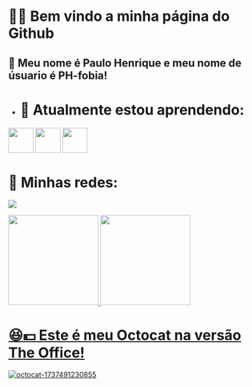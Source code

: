 # :star2::smile: Bem vindo a minha página do Github
## :boy: Meu nome é Paulo Henrique e meu nome de úsuario é PH-fobia!


- # :blue_book: Atualmente estou aprendendo:
  
 <img src="https://cdn.jsdelivr.net/gh/devicons/devicon@latest/icons/javascript/javascript-original.svg" width= "50" height= "50" />  <img src="https://cdn.jsdelivr.net/gh/devicons/devicon@latest/icons/html5/html5-original.svg" width= "50" height= "50"/> <img src="https://cdn.jsdelivr.net/gh/devicons/devicon@latest/icons/css3/css3-original.svg" width= "50" height= "50"/>

# :iphone: Minhas redes:
<a href="https://www.instagram.com/paulo_henrique_schiavo/" target="_blank"><img loading="lazy" src="https://img.shields.io/badge/-Instagram-%23E4405F?style=for-the-badge&logo=instagram&logoColor=white" target="_blank"></a>


 <div>
<a href="https://github.com/PH-fobia">
<img loading="lazy" height="180em" src="https://github-readme-stats.vercel.app/api/top-langs/?username=PH-fobia&layout=compact&langs_count=7&theme=radical"/>
<img loading="lazy" height="180em" src="https://github-readme-stats.vercel.app/api?username=PH-fobia&show_icons=true&theme=radical&include_all_commits=true&count_private=true"/>
</div>

  
 # :laughing::dollar: Este é meu Octocat na versão The Office!

  
![octocat-1737491230855](https://github.com/user-attachments/assets/eec5d6ff-2a0f-483d-8124-114f487ac982)



